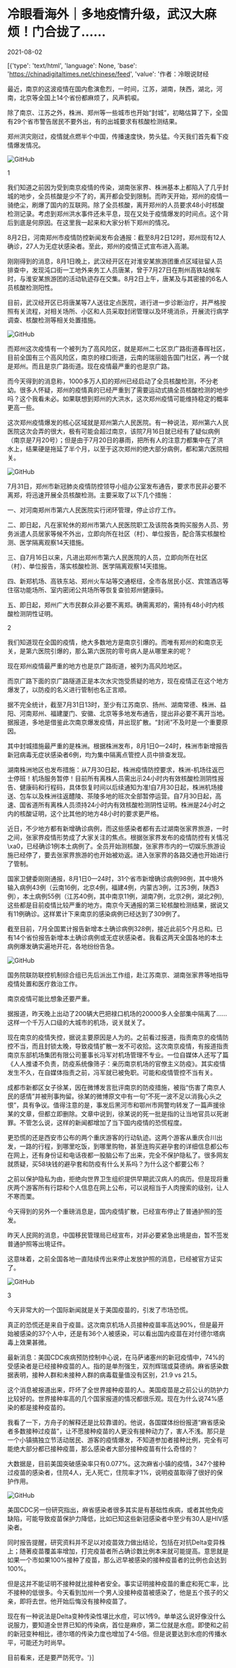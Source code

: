 # 冷眼看海外｜多地疫情升级，武汉大麻烦！门合拢了……

2021-08-02

[{'type': 'text/html', 'language': None, 'base': 'https://chinadigitaltimes.net/chinese/feed', 'value': '作者：冷眼说财经

最近，南京的这波疫情在国内愈演愈烈，一时间，江苏，湖南，陕西，湖北，河南，北京等全国上14个省份都麻烦了，风声鹤唳。

除了南京、江苏之外，株洲、郑州等一些城市也开始“封城”，初略估算了下，全国有29个省市警告居民不要外出，有的出城要求有核酸检测结果。

郑州洪灾刚过，疫情就点燃半个中国，传播速度快，势头猛。今天我们首先看下疫情爆发情况。

![GitHub](https://chinadigitaltimes.net/chinese/files/2021/08/image-1627903891590.png)

1

我们知道之前因为受到南京疫情的传染，湖南张家界、株洲基本上都陷入了几乎封城的地步，全员核酸是少不了的，离开都会受到限制。而昨天开始，郑州的疫情一骑绝尘，刷爆了国内的互联网。除了全员核酸，离开郑州的人员要求48小时核酸检测记录。考虑到郑州洪水事件还未平息，现在又处于疫情爆发的时间点。这个背后到底是何原因。在这里我一起来和大家分析下郑州的情况。

8月2日，河南郑州市疫情防控新闻发布会通报：截至8月2日12时，郑州现有12人确诊，27人为无症状感染者。至此，郑州的疫情正式宣布进入高潮。

刚刚得到的消息，8月1日晚上，武汉经开区在对淮安某旅游团重点区域驻留人员排查中，发现沌口街一工地外来务工人员唐某，曾于7月27日在荆州高铁站候车时，与淮安某旅游团的活动轨迹存在交集。8月2日上午，唐某及与其密接的6名人员核酸检测阳性。

目前，武汉经开区已将唐某等7人送往定点医院，进行进一步诊断治疗，并严格按照有关流程，对相关场所、小区和人员采取封闭管理以及环境消杀，开展流行病学调查、核酸检测等相关处置措施。

![GitHub](https://chinadigitaltimes.net/chinese/files/2021/08/post-669079-6107d788c2e6a.png)

而郑州这次疫情有一个被列为了高风险区，就是郑州二七区京广路街道春晖社区，目前全国有三个高风险区，南京的禄口街道，云南的瑞丽姐告国门社区，再一个就是郑州。而且是京广路街道。现在疫情最严重的也是京广路。

而今天得到的消息称，1000多万人扣的郑州已经启动了全员核酸检测，不分老幼。很多人怀疑，郑州的疫情真的已经严重到了需要运动式搞全员核酸检测的地步吗？这个我看未必。如果联想到郑州的大洪水，这次郑州疫情可能维持稳定的概率更高一些。

这次郑州疫情爆发的核心区域就是郑州第六人民医院。有一种说法，郑州第六人民医院这次会弄的很大，极有可能会超过南京，该院7月16日就已经有了疑似病例（南京是7月20号）；但是由于7月20日的暴雨，把所有人的注意力都集中在了洪水上，结果硬是拖延了半个月，以至于这次郑州的绝大部分病例，都和第六医院相关。

![GitHub](https://chinadigitaltimes.net/chinese/files/2021/08/post-669079-6107d7890c078.png)

7月31日，郑州市新冠肺炎疫情防控领导小组办公室发布通告，要求市民非必要不离郑，将迅速开展全员核酸检测。主要采取了以下几个措施：

一、对河南郑州市第六人民医院实行闭环管理，停止诊疗工作。

二、即日起，凡在家轮休的郑州市第六人民医院职工及该院各类购买服务人员、劳务派遣人员居家等候不外出，立即向所在社区（村）、单位报告，配合落实核酸检测、医学隔离观察14天措施。

三、自7月16日以来，凡进出郑州市第六人民医院的人员，立即向所在社区（村）、单位报告，落实核酸检测、医学隔离观察14天措施。

四、新郑机场、高铁东站、郑州火车站等交通枢纽，全市各居民小区、宾馆酒店等住宿功能场所、室内密闭公共场所等恢复查验郑州健康码。

五、即日起，郑州广大市民群众非必要不离郑。确需离郑的，需持有48小时内核酸检测阴性证明。

2

我们知道现在全国的疫情，绝大多数地方是南京引爆的。而唯有郑州的和南京无关，是第六医院引爆的，那么第六医院的零号病人是从哪里来的呢？

现在郑州疫情最严重的地方也是京广路街道，被列为高风险地区。

而京广路下面的京广路隧道正是本次水灾饱受质疑的地方，现在疫情正在这个地方爆发了，以防疫的名义进行管制也名正言顺。

据不完全统计，截至7月31日13时，至少有江苏南京、扬州、湖南常德、株洲、益阳、河南郑州、福建厦门、安徽、北京等多地发布通告，提出非必要不离开当地。据报道，多地是借鉴此次南京爆发疫情，并出现扩散。“封闭”不及时是一个重要原因。

其中封城措施最严重的是株洲。根据株洲发布，8月1日0—24时，株洲市新增报告新冠病毒无症状感染者6例，均为集中隔离点管控人员中排查发现。

湖南株洲地区也发布措施：从7月30日起，株洲疫情防控要求，株洲-机场往返巴士停班！机场服务暂停！目前所有离株人员需出示24小时内有效核酸检测阴性报告、健康码和行程码，具体恢复时间以后续通知为准!自7月30日起，株洲机场接送、包车以及株洲往返醴陵、茶陵多地的班次全部暂停运营。自7月30日起，高速、国省道所有离株人员须持24小时内有效核酸检测阴性证明。株洲是24小时之内的核酸证明，这个比其他的地方48小时的要求更严格。

近日，不少地方都有新增确诊病例，而这些感染者都有去过湖南张家界旅游，一时之间，张家界疫情形势成了大家关注的焦点。根据张家界发布的疫情防控有关情况\xa0，已经确诊1例本土病例了。全员开始测核酸，张家界市内的一切娱乐旅游设施已经停了，要去张家界旅游的也开始被劝返。进入张家界的各路交通也开始进行了管制。

国家卫健委刚刚通报，8月1日0—24时，31个省市新增确诊病例98例，其中境外输入病例43例（云南16例，北京4例，福建4例，内蒙古3例，江苏3例，陕西3例），本土病例55例（江苏40例，其中南京11例，湖南7例，北京2例，湖北2例),这些都是目前疫情比较严重的地方。南京今天通报的第三轮核酸检测结果，据说又有11例确诊。这样累计下来南京的感染病例已经达到了309例了。

截至目前，7月全国累计报告新增本土确诊病例328例，接近此前5个月总和。已有14个省份报告新增本土确诊病例或无症状感染者。我看这两天全国各地的本土病例爆发确实遍地开花，各地纷纷告急。

![GitHub](https://chinadigitaltimes.net/chinese/files/2021/08/post-669079-6107d78939032.)

国务院联防联控机制综合组已先后派出工作组，赴江苏南京、湖南张家界等地指导疫情处置和医疗救治工作。

南京疫情可能比想象还要严重。

据报道，昨天晚上出动了200辆大巴把禄口机场的20000多人全部集中隔离了……这样一个千万人口级的大城市的机场，说关就关了。

现在南京的疫情失控，据说主要原因是人为的。之前看过报道，指责南京的疫情防控不当，而且封锁太晚，导致疫情扩散一发不可收拾。这次南京疫情，有报道指责南京东部机场集团有限公司董事长冯军对机场管理不专业。一位自媒体人还写了篇《人人推诿不负责，防疫系统像筛子：亲历南京机场的官僚主义防疫》。其实疫情发生不久，在自媒体指责之前，冯军就已被免职。可能和疫情管控不当有关。

成都市新都区女子徐某，因在微博发言批评南京的防疫措施，被指“伤害了南京人民的感情”并被刑事拘留。徐某的微博原文中有一句“不死一波不足以消我心头之恨”，具有争议。值得注意的是，事发后黑河市和鄂州市网警均转发了一篇声援徐某的文章，但都立即删除。文章中说到，徐某说的死一批是指的让当地官员以死谢罪。不管怎么说，这样的新闻都增加了当下国内疫情的恐慌程度。

更恐慌的还是西安市公布的两个重庆游客的行动轨迹。这两个游客从重庆合川出发，一路的行程，到哪里吃饭，到哪里购物，甚至连购买避孕套的详细信息都公布在网上，还有身份证和电话夜都一股脑公布了出来，完全不保护隐私了。很多网友就质疑，买58块钱的避孕套和防疫有什么关系吗？为什么这个都要公布？

之前以保护隐私为由，拒绝向世界卫生组织提供早期武汉病人的病历。但是现将重庆两个游客所有行踪和个人信息在网上公布，可以说相当于人肉搜索的级别，让人不寒而栗。

今天得到的另外一个重磅消息是，国内疫情扩散，已经宣布停止了普通护照的签发。

昨天人民网的消息，中国移民管理局已经宣布，对非必要紧急出境是由，暂不签发普通护照等出境证件。

这意味着，之前全国各地一直陆续传出来停止发放护照的消息，已经被官方证实了。

![GitHub](https://chinadigitaltimes.net/chinese/files/2021/08/post-669079-6107d789657d2.)

3

今天非常大的一个国际新闻就是关于美国疫苗的，引发了市场恐慌。

真正的恐慌还是来自于疫苗。这次南京机场人员接种疫苗率高达90%，但是最开始被感染的37个人中，还是有36个人被感染，可以看出国内疫苗在对付德尔塔病毒上效果甚微。

最新消息：美国CDC疾病预防控制中心说，在马萨诸塞州的新冠疫情中，74%的受感染者是已经接种疫苗的人。指的是单剂强生，双剂辉瑞或莫德纳。麻省感染数据表明，接种人群和未接种人群的病毒载量值没有区别，21.9 vs 21.5。

这个消息被报道出来，吓坏了全世界接种疫苗的人。美国疫苗是之前公认的防护力比较好的。世界接种率高的几个国家报道的情况都很乐观。现在为什么说74%感染的都是接种疫苗的。

我看了一下，方舟子的解释还是比较靠谱的。他说，各国媒体纷纷报道“麻省感染者多数接种过疫苗”，让不愿接种疫苗的人更没有接种动力了，害人不浅。那只是一个小镇搞独立节活动居民、游客的疫情爆发，不知道参加者接种比例，完全有可能绝大部分都已接种疫苗，那么感染者大部分接种疫苗有什么奇怪的？

大数据是，目前美国突破感染率只有0.077%。这次麻省小镇的疫情，347个接种过疫苗的感染者，住院4人，无人死亡，住院率才1%，说明疫苗取得了很好的保护作用。

![GitHub](https://chinadigitaltimes.net/chinese/files/2021/08/post-669079-6107d7898ceab.)

美国CDC另一份研究指出，麻省感染者很多其实是有基础性疾病，或者其他免疫缺陷，可能导致疫苗保护力降低，比如已知这些新冠感染者中至少有30人是HIV感染者。

同时报告提醒，研究资料并不足以对疫苗效力做出结论，包括在对抗Delta变异株上；随著疫苗覆盖率增加，打完疫苗者所占确诊数比例本来就可能提高。意思就是如果一个市如果100%接种了疫苗，那么迟早被感染的接种疫苗者的比例也会达到100%。

但是这并不能证明不接种就比接种者安全。事实证明接种疫苗的重症和死亡率，比不接种的低很多。今天看到加州一个男人没接种疫苗被感染了，他是五个孩子的父亲，即将去世。他开始后悔没有接种疫苗了。

现在有一种说法是Delta变种传染性堪比水痘，可以1传9。单单这么说好像没什么说服力，要知道全世界已知的传染病，首位是麻疹，第二位就是水痘。即使和之前的新冠变种相比，德尔塔的传染力度也增加了4-5倍。但是说要达到水痘的传播水平，可能还为时尚早。

目前看来，还是要严防死守。'}]